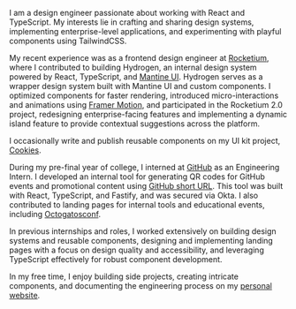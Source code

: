 I am a design engineer passionate about working with React and TypeScript. My interests lie in crafting and sharing design systems, implementing enterprise-level applications, and experimenting with playful components using TailwindCSS.

My recent experience was as a frontend design engineer at [Rocketium](https://rocketium.com), where I contributed to building Hydrogen, an internal design system powered by React, TypeScript, and [Mantine UI](https://mantine.dev). Hydrogen serves as a wrapper design system built with Mantine UI and custom components. I optimized components for faster rendering, introduced micro-interactions and animations using [Framer Motion](https://framer.com/motion), and participated in the Rocketium 2.0 project, redesigning enterprise-facing features and implementing a dynamic island feature to provide contextual suggestions across the platform.

I occasionally write and publish reusable components on my UI kit project, [Cookies](https://usecookies.vercel.app).

During my pre-final year of college, I interned at [GitHub](https://github.com/home) as an Engineering Intern. I developed an internal tool for generating QR codes for GitHub events and promotional content using [GitHub short URL](https://gh.io). This tool was built with React, TypeScript, and Fastify, and was secured via Okta. I also contributed to landing pages for internal tools and educational events, including [Octogatosconf](https://octogatosconf.com).

In previous internships and roles, I worked extensively on building design systems and reusable components, designing and implementing landing pages with a focus on design quality and accessibility, and leveraging TypeScript effectively for robust component development.

In my free time, I enjoy building side projects, creating intricate components, and documenting the engineering process on my [personal website](https://yashsehgal.com).